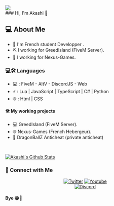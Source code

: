 <img border="0" src="https://i.pinimg.com/originals/16/02/b2/1602b26c05ee78120695d592a68b8912.gif">
<br/>
### Hi, I'm Akashi 👋

<h2> 💻 About Me </h2>

- 🏴 I'm French student Developper .
- ⛏️ I working for GreedIsland (FiveM Server).
- 🔨 I working for Nexus-Games.

<h3> 💻🛠️ Languages </h3>

- 💻 : FiveM - AltV - DiscordJS - Web
- ⚡ : Lua | JavaScript | TypeScript | C# | Python
- 🌐 : Html | CSS

<h4> 🛠️ My working projects </h4>

- 💻 GreedIsland (FiveM Server).
- 🌐 Nexus-Games (French Hebergeur).
- 🐉 DragonBallZ Anticheat (private anticheat)

<br/>

[![Akashi's Github Stats](https://github-readme-stats.vercel.app/api?username=ssakashi&show_icons=true)](https://github.com/ssAkashi)

<h3> 📱 Connect with Me </h3>

<p align="center">
  <a href="https://twitter.com/Akashiw3b"><img alt="Twitter" src="https://img.shields.io/badge/Twitter-Akashiw3b-blue?style=flat-square&logo=twitter"></a>
  <a href="https://www.youtube.com/channel/UCXF-1hJcILdYTDBw-4y541Q?view_as=subscriber"><img alt="Youtube" src="https://img.shields.io/badge/YouTube-Akashi-red?style=flat-square&logo=youtube"></a> <br>
    <a href="https://discord.com/users/779763302069698561"><img alt="Discord" src="https://img.shields.io/badge/Discord-Akashi-blue?style=flat-square&logo=discord"></a> <br>
  
  <h4> Bye 😁👋 </h4>
